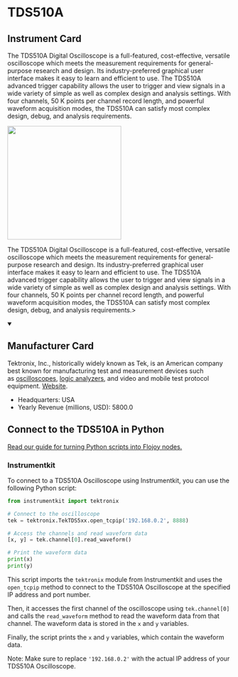 
# TDS510A

## Instrument Card

<div className="flex">

<div>

The TDS510A Digital Oscilloscope is a full-featured, cost-effective, versatile oscilloscope which meets the measurement requirements for general-purpose research and design. Its industry-preferred graphical user interface makes it easy to learn and efficient to use. The TDS510A advanced trigger capability allows the user to trigger and view signals in a wide variety of simple as well as complex design and analysis settings. With four channels, 50 K points per channel record length, and powerful waveform acquisition modes, the TDS510A can satisfy most complex design, debug, and analysis requirements.

</div>

<img width="256" src="https://v5.airtableusercontent.com/v1/19/19/1691539200000/rnWOl-sRxtA4REh_a9gLkQ/vAXmN1QvOb27E3dkC0lfKorJ6iu_I5SY1WMb34UyLyi7WCC3EUVxW8lobBi28rcsbmCoMPBXtltdIpvsqVdTBrzSuecHBobYOzeQZIorqzQ/Y5HTeZj-QI9Q4KFmhbC3z5vmf0uHgXf05SRvft17SGU"/>

</div>

The TDS510A Digital Oscilloscope is a full-featured, cost-effective, versatile oscilloscope which meets the measurement requirements for general-purpose research and design. Its industry-preferred graphical user interface makes it easy to learn and efficient to use. The TDS510A advanced trigger capability allows the user to trigger and view signals in a wide variety of simple as well as complex design and analysis settings. With four channels, 50 K points per channel record length, and powerful waveform acquisition modes, the TDS510A can satisfy most complex design, debug, and analysis requirements.>

<details open>
<summary><h2>Manufacturer Card</h2></summary>

Tektronix, Inc., historically widely known as Tek, is an American company best known for manufacturing test and measurement devices such as [oscilloscopes](https://en.wikipedia.org/wiki/Oscilloscope), [logic analyzers](https://en.wikipedia.org/wiki/Logic_analyzer), and video and mobile test protocol equipment. <a href="https://www.tek.com/en">Website</a>.

<ul>
  <li>Headquarters: USA</li>
  <li>Yearly Revenue (millions, USD): 5800.0</li>
</ul>
</details>

## Connect to the TDS510A in Python

[Read our guide for turning Python scripts into Flojoy nodes.](https://docs.flojoy.ai/custom-nodes/creating-custom-node/)


### Instrumentkit

To connect to a TDS510A Oscilloscope using Instrumentkit, you can use the following Python script:

```python
from instrumentkit import tektronix

# Connect to the oscilloscope
tek = tektronix.TekTDS5xx.open_tcpip('192.168.0.2', 8888)

# Access the channels and read waveform data
[x, y] = tek.channel[0].read_waveform()

# Print the waveform data
print(x)
print(y)
```

This script imports the `tektronix` module from Instrumentkit and uses the `open_tcpip` method to connect to the TDS510A Oscilloscope at the specified IP address and port number.

Then, it accesses the first channel of the oscilloscope using `tek.channel[0]` and calls the `read_waveform` method to read the waveform data from that channel. The waveform data is stored in the `x` and `y` variables.

Finally, the script prints the `x` and `y` variables, which contain the waveform data.

Note: Make sure to replace `'192.168.0.2'` with the actual IP address of your TDS510A Oscilloscope.

